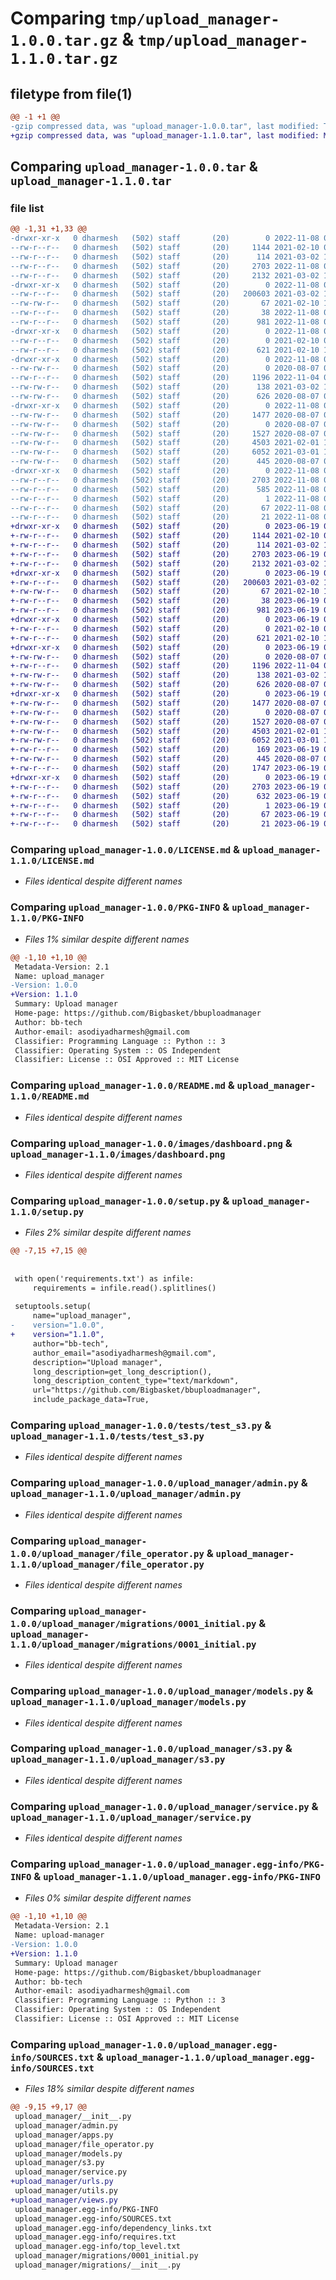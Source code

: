 # Comparing `tmp/upload_manager-1.0.0.tar.gz` & `tmp/upload_manager-1.1.0.tar.gz`

## filetype from file(1)

```diff
@@ -1 +1 @@
-gzip compressed data, was "upload_manager-1.0.0.tar", last modified: Tue Nov  8 08:57:03 2022, max compression
+gzip compressed data, was "upload_manager-1.1.0.tar", last modified: Mon Jun 19 08:31:08 2023, max compression
```

## Comparing `upload_manager-1.0.0.tar` & `upload_manager-1.1.0.tar`

### file list

```diff
@@ -1,31 +1,33 @@
-drwxr-xr-x   0 dharmesh   (502) staff       (20)        0 2022-11-08 08:57:03.538402 upload_manager-1.0.0/
--rw-r--r--   0 dharmesh   (502) staff       (20)     1144 2021-02-10 09:04:07.000000 upload_manager-1.0.0/LICENSE.md
--rw-r--r--   0 dharmesh   (502) staff       (20)      114 2021-03-02 13:09:30.000000 upload_manager-1.0.0/MANIFEST.in
--rw-r--r--   0 dharmesh   (502) staff       (20)     2703 2022-11-08 08:57:03.538144 upload_manager-1.0.0/PKG-INFO
--rw-r--r--   0 dharmesh   (502) staff       (20)     2132 2021-03-02 13:17:30.000000 upload_manager-1.0.0/README.md
-drwxr-xr-x   0 dharmesh   (502) staff       (20)        0 2022-11-08 08:57:03.527039 upload_manager-1.0.0/images/
--rw-r--r--   0 dharmesh   (502) staff       (20)   200603 2021-03-02 12:37:59.000000 upload_manager-1.0.0/images/dashboard.png
--rw-rw-r--   0 dharmesh   (502) staff       (20)       67 2021-02-10 13:25:58.000000 upload_manager-1.0.0/requirements.txt
--rw-r--r--   0 dharmesh   (502) staff       (20)       38 2022-11-08 08:57:03.538481 upload_manager-1.0.0/setup.cfg
--rw-r--r--   0 dharmesh   (502) staff       (20)      981 2022-11-08 08:46:55.000000 upload_manager-1.0.0/setup.py
-drwxr-xr-x   0 dharmesh   (502) staff       (20)        0 2022-11-08 08:57:03.530177 upload_manager-1.0.0/tests/
--rw-r--r--   0 dharmesh   (502) staff       (20)        0 2021-02-10 06:21:51.000000 upload_manager-1.0.0/tests/__init__.py
--rw-r--r--   0 dharmesh   (502) staff       (20)      621 2021-02-10 13:58:22.000000 upload_manager-1.0.0/tests/test_s3.py
-drwxr-xr-x   0 dharmesh   (502) staff       (20)        0 2022-11-08 08:57:03.535602 upload_manager-1.0.0/upload_manager/
--rw-rw-r--   0 dharmesh   (502) staff       (20)        0 2020-08-07 09:11:53.000000 upload_manager-1.0.0/upload_manager/__init__.py
--rw-r--r--   0 dharmesh   (502) staff       (20)     1196 2022-11-04 06:16:29.000000 upload_manager-1.0.0/upload_manager/admin.py
--rw-rw-r--   0 dharmesh   (502) staff       (20)      138 2021-03-02 12:35:59.000000 upload_manager-1.0.0/upload_manager/apps.py
--rw-rw-r--   0 dharmesh   (502) staff       (20)      626 2020-08-07 09:11:53.000000 upload_manager-1.0.0/upload_manager/file_operator.py
-drwxr-xr-x   0 dharmesh   (502) staff       (20)        0 2022-11-08 08:57:03.537814 upload_manager-1.0.0/upload_manager/migrations/
--rw-rw-r--   0 dharmesh   (502) staff       (20)     1477 2020-08-07 09:11:53.000000 upload_manager-1.0.0/upload_manager/migrations/0001_initial.py
--rw-rw-r--   0 dharmesh   (502) staff       (20)        0 2020-08-07 09:11:53.000000 upload_manager-1.0.0/upload_manager/migrations/__init__.py
--rw-rw-r--   0 dharmesh   (502) staff       (20)     1527 2020-08-07 09:11:53.000000 upload_manager-1.0.0/upload_manager/models.py
--rw-rw-r--   0 dharmesh   (502) staff       (20)     4503 2021-02-01 17:23:37.000000 upload_manager-1.0.0/upload_manager/s3.py
--rw-rw-r--   0 dharmesh   (502) staff       (20)     6052 2021-03-01 11:28:31.000000 upload_manager-1.0.0/upload_manager/service.py
--rw-rw-r--   0 dharmesh   (502) staff       (20)      445 2020-08-07 09:11:53.000000 upload_manager-1.0.0/upload_manager/utils.py
-drwxr-xr-x   0 dharmesh   (502) staff       (20)        0 2022-11-08 08:57:03.537115 upload_manager-1.0.0/upload_manager.egg-info/
--rw-r--r--   0 dharmesh   (502) staff       (20)     2703 2022-11-08 08:57:03.000000 upload_manager-1.0.0/upload_manager.egg-info/PKG-INFO
--rw-r--r--   0 dharmesh   (502) staff       (20)      585 2022-11-08 08:57:03.000000 upload_manager-1.0.0/upload_manager.egg-info/SOURCES.txt
--rw-r--r--   0 dharmesh   (502) staff       (20)        1 2022-11-08 08:57:03.000000 upload_manager-1.0.0/upload_manager.egg-info/dependency_links.txt
--rw-r--r--   0 dharmesh   (502) staff       (20)       67 2022-11-08 08:57:03.000000 upload_manager-1.0.0/upload_manager.egg-info/requires.txt
--rw-r--r--   0 dharmesh   (502) staff       (20)       21 2022-11-08 08:57:03.000000 upload_manager-1.0.0/upload_manager.egg-info/top_level.txt
+drwxr-xr-x   0 dharmesh   (502) staff       (20)        0 2023-06-19 08:31:08.866213 upload_manager-1.1.0/
+-rw-r--r--   0 dharmesh   (502) staff       (20)     1144 2021-02-10 09:04:07.000000 upload_manager-1.1.0/LICENSE.md
+-rw-r--r--   0 dharmesh   (502) staff       (20)      114 2021-03-02 13:09:30.000000 upload_manager-1.1.0/MANIFEST.in
+-rw-r--r--   0 dharmesh   (502) staff       (20)     2703 2023-06-19 08:31:08.865967 upload_manager-1.1.0/PKG-INFO
+-rw-r--r--   0 dharmesh   (502) staff       (20)     2132 2021-03-02 13:17:30.000000 upload_manager-1.1.0/README.md
+drwxr-xr-x   0 dharmesh   (502) staff       (20)        0 2023-06-19 08:31:08.856236 upload_manager-1.1.0/images/
+-rw-r--r--   0 dharmesh   (502) staff       (20)   200603 2021-03-02 12:37:59.000000 upload_manager-1.1.0/images/dashboard.png
+-rw-rw-r--   0 dharmesh   (502) staff       (20)       67 2021-02-10 13:25:58.000000 upload_manager-1.1.0/requirements.txt
+-rw-r--r--   0 dharmesh   (502) staff       (20)       38 2023-06-19 08:31:08.866282 upload_manager-1.1.0/setup.cfg
+-rw-r--r--   0 dharmesh   (502) staff       (20)      981 2023-06-19 08:30:35.000000 upload_manager-1.1.0/setup.py
+drwxr-xr-x   0 dharmesh   (502) staff       (20)        0 2023-06-19 08:31:08.858377 upload_manager-1.1.0/tests/
+-rw-r--r--   0 dharmesh   (502) staff       (20)        0 2021-02-10 06:21:51.000000 upload_manager-1.1.0/tests/__init__.py
+-rw-r--r--   0 dharmesh   (502) staff       (20)      621 2021-02-10 13:58:22.000000 upload_manager-1.1.0/tests/test_s3.py
+drwxr-xr-x   0 dharmesh   (502) staff       (20)        0 2023-06-19 08:31:08.863682 upload_manager-1.1.0/upload_manager/
+-rw-rw-r--   0 dharmesh   (502) staff       (20)        0 2020-08-07 09:11:53.000000 upload_manager-1.1.0/upload_manager/__init__.py
+-rw-r--r--   0 dharmesh   (502) staff       (20)     1196 2022-11-04 06:16:29.000000 upload_manager-1.1.0/upload_manager/admin.py
+-rw-rw-r--   0 dharmesh   (502) staff       (20)      138 2021-03-02 12:35:59.000000 upload_manager-1.1.0/upload_manager/apps.py
+-rw-rw-r--   0 dharmesh   (502) staff       (20)      626 2020-08-07 09:11:53.000000 upload_manager-1.1.0/upload_manager/file_operator.py
+drwxr-xr-x   0 dharmesh   (502) staff       (20)        0 2023-06-19 08:31:08.865697 upload_manager-1.1.0/upload_manager/migrations/
+-rw-rw-r--   0 dharmesh   (502) staff       (20)     1477 2020-08-07 09:11:53.000000 upload_manager-1.1.0/upload_manager/migrations/0001_initial.py
+-rw-rw-r--   0 dharmesh   (502) staff       (20)        0 2020-08-07 09:11:53.000000 upload_manager-1.1.0/upload_manager/migrations/__init__.py
+-rw-rw-r--   0 dharmesh   (502) staff       (20)     1527 2020-08-07 09:11:53.000000 upload_manager-1.1.0/upload_manager/models.py
+-rw-rw-r--   0 dharmesh   (502) staff       (20)     4503 2021-02-01 17:23:37.000000 upload_manager-1.1.0/upload_manager/s3.py
+-rw-rw-r--   0 dharmesh   (502) staff       (20)     6052 2021-03-01 11:28:31.000000 upload_manager-1.1.0/upload_manager/service.py
+-rw-r--r--   0 dharmesh   (502) staff       (20)      169 2023-06-19 07:21:57.000000 upload_manager-1.1.0/upload_manager/urls.py
+-rw-rw-r--   0 dharmesh   (502) staff       (20)      445 2020-08-07 09:11:53.000000 upload_manager-1.1.0/upload_manager/utils.py
+-rw-r--r--   0 dharmesh   (502) staff       (20)     1747 2023-06-19 07:21:57.000000 upload_manager-1.1.0/upload_manager/views.py
+drwxr-xr-x   0 dharmesh   (502) staff       (20)        0 2023-06-19 08:31:08.865092 upload_manager-1.1.0/upload_manager.egg-info/
+-rw-r--r--   0 dharmesh   (502) staff       (20)     2703 2023-06-19 08:31:08.000000 upload_manager-1.1.0/upload_manager.egg-info/PKG-INFO
+-rw-r--r--   0 dharmesh   (502) staff       (20)      632 2023-06-19 08:31:08.000000 upload_manager-1.1.0/upload_manager.egg-info/SOURCES.txt
+-rw-r--r--   0 dharmesh   (502) staff       (20)        1 2023-06-19 08:31:08.000000 upload_manager-1.1.0/upload_manager.egg-info/dependency_links.txt
+-rw-r--r--   0 dharmesh   (502) staff       (20)       67 2023-06-19 08:31:08.000000 upload_manager-1.1.0/upload_manager.egg-info/requires.txt
+-rw-r--r--   0 dharmesh   (502) staff       (20)       21 2023-06-19 08:31:08.000000 upload_manager-1.1.0/upload_manager.egg-info/top_level.txt
```

### Comparing `upload_manager-1.0.0/LICENSE.md` & `upload_manager-1.1.0/LICENSE.md`

 * *Files identical despite different names*

### Comparing `upload_manager-1.0.0/PKG-INFO` & `upload_manager-1.1.0/PKG-INFO`

 * *Files 1% similar despite different names*

```diff
@@ -1,10 +1,10 @@
 Metadata-Version: 2.1
 Name: upload_manager
-Version: 1.0.0
+Version: 1.1.0
 Summary: Upload manager
 Home-page: https://github.com/Bigbasket/bbuploadmanager
 Author: bb-tech
 Author-email: asodiyadharmesh@gmail.com
 Classifier: Programming Language :: Python :: 3
 Classifier: Operating System :: OS Independent
 Classifier: License :: OSI Approved :: MIT License
```

### Comparing `upload_manager-1.0.0/README.md` & `upload_manager-1.1.0/README.md`

 * *Files identical despite different names*

### Comparing `upload_manager-1.0.0/images/dashboard.png` & `upload_manager-1.1.0/images/dashboard.png`

 * *Files identical despite different names*

### Comparing `upload_manager-1.0.0/setup.py` & `upload_manager-1.1.0/setup.py`

 * *Files 2% similar despite different names*

```diff
@@ -7,15 +7,15 @@
 
 
 with open('requirements.txt') as infile:
     requirements = infile.read().splitlines()
 
 setuptools.setup(
     name="upload_manager",
-    version="1.0.0",
+    version="1.1.0",
     author="bb-tech",
     author_email="asodiyadharmesh@gmail.com",
     description="Upload manager",
     long_description=get_long_description(),
     long_description_content_type="text/markdown",
     url="https://github.com/Bigbasket/bbuploadmanager",
     include_package_data=True,
```

### Comparing `upload_manager-1.0.0/tests/test_s3.py` & `upload_manager-1.1.0/tests/test_s3.py`

 * *Files identical despite different names*

### Comparing `upload_manager-1.0.0/upload_manager/admin.py` & `upload_manager-1.1.0/upload_manager/admin.py`

 * *Files identical despite different names*

### Comparing `upload_manager-1.0.0/upload_manager/file_operator.py` & `upload_manager-1.1.0/upload_manager/file_operator.py`

 * *Files identical despite different names*

### Comparing `upload_manager-1.0.0/upload_manager/migrations/0001_initial.py` & `upload_manager-1.1.0/upload_manager/migrations/0001_initial.py`

 * *Files identical despite different names*

### Comparing `upload_manager-1.0.0/upload_manager/models.py` & `upload_manager-1.1.0/upload_manager/models.py`

 * *Files identical despite different names*

### Comparing `upload_manager-1.0.0/upload_manager/s3.py` & `upload_manager-1.1.0/upload_manager/s3.py`

 * *Files identical despite different names*

### Comparing `upload_manager-1.0.0/upload_manager/service.py` & `upload_manager-1.1.0/upload_manager/service.py`

 * *Files identical despite different names*

### Comparing `upload_manager-1.0.0/upload_manager.egg-info/PKG-INFO` & `upload_manager-1.1.0/upload_manager.egg-info/PKG-INFO`

 * *Files 0% similar despite different names*

```diff
@@ -1,10 +1,10 @@
 Metadata-Version: 2.1
 Name: upload-manager
-Version: 1.0.0
+Version: 1.1.0
 Summary: Upload manager
 Home-page: https://github.com/Bigbasket/bbuploadmanager
 Author: bb-tech
 Author-email: asodiyadharmesh@gmail.com
 Classifier: Programming Language :: Python :: 3
 Classifier: Operating System :: OS Independent
 Classifier: License :: OSI Approved :: MIT License
```

### Comparing `upload_manager-1.0.0/upload_manager.egg-info/SOURCES.txt` & `upload_manager-1.1.0/upload_manager.egg-info/SOURCES.txt`

 * *Files 18% similar despite different names*

```diff
@@ -9,15 +9,17 @@
 upload_manager/__init__.py
 upload_manager/admin.py
 upload_manager/apps.py
 upload_manager/file_operator.py
 upload_manager/models.py
 upload_manager/s3.py
 upload_manager/service.py
+upload_manager/urls.py
 upload_manager/utils.py
+upload_manager/views.py
 upload_manager.egg-info/PKG-INFO
 upload_manager.egg-info/SOURCES.txt
 upload_manager.egg-info/dependency_links.txt
 upload_manager.egg-info/requires.txt
 upload_manager.egg-info/top_level.txt
 upload_manager/migrations/0001_initial.py
 upload_manager/migrations/__init__.py
```

